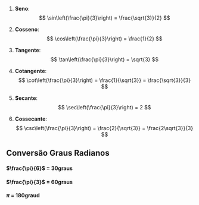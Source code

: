 1. **Seno**:
   $$
   \sin\left(\frac{\pi}{3}\right) = \frac{\sqrt{3}}{2}
   $$

2. **Cosseno**:
   $$
   \cos\left(\frac{\pi}{3}\right) = \frac{1}{2}
   $$

3. **Tangente**:
   $$
   \tan\left(\frac{\pi}{3}\right) = \sqrt{3}
   $$

4. **Cotangente**:
   $$
   \cot\left(\frac{\pi}{3}\right) = \frac{1}{\sqrt{3}} = \frac{\sqrt{3}}{3}
   $$

5. **Secante**:
   $$
   \sec\left(\frac{\pi}{3}\right) = 2
   $$

6. **Cossecante**:
   $$
   \csc\left(\frac{\pi}{3}\right) = \frac{2}{\sqrt{3}} = \frac{2\sqrt{3}}{3}
   $$
## Conversão Graus Radianos
#### $\frac{\pi}{6}$ = 30graus 
#### $\frac{\pi}{3}$ = 60graus 
#### ${\pi}$ = 180graud 